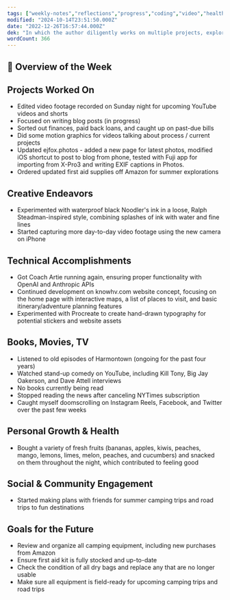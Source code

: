 ```yaml
---
tags: ["weekly-notes","reflections","progress","coding","video","health","camping"]
modified: "2024-10-14T23:51:50.000Z"
date: "2022-12-26T16:57:44.000Z"
dek: "In which the author diligently works on multiple projects, explores new creative techniques, achieves technical accomplishments, and focuses on personal well-being and future goals."
wordCount: 366
---
```

## 🌟 Overview of the Week


## Projects Worked On
- Edited video footage recorded on Sunday night for upcoming YouTube videos and shorts
- Focused on writing blog posts (in progress)
- Sorted out finances, paid back loans, and caught up on past-due bills
- Did some motion graphics for videos talking about process / current projects
- Updated ejfox.photos - added a new page for latest photos, modified iOS shortcut to post to blog from phone, tested with Fuji app for importing from X-Pro3 and writing EXIF captions in Photos.
- Ordered updated first aid supplies off Amazon for summer explorations

## Creative Endeavors
- Experimented with waterproof black Noodler's ink in a loose, Ralph Steadman-inspired style, combining splashes of ink with water and fine lines
- Started capturing more day-to-day video footage using the new camera on iPhone


## Technical Accomplishments
- Got Coach Artie running again, ensuring proper functionality with OpenAI and Anthropic APIs
- Continued development on knowhv.com website concept, focusing on the home page with interactive maps, a list of places to visit, and basic itinerary/adventure planning features
- Experimented with Procreate to create hand-drawn typography for potential stickers and website assets


## Books, Movies, TV
- Listened to old episodes of Harmontown (ongoing for the past four years)
- Watched stand-up comedy on YouTube, including Kill Tony, Big Jay Oakerson, and Dave Attell interviews
- No books currently being read
- Stopped reading the news after canceling NYTimes subscription
- Caught myself doomscrolling on Instagram Reels, Facebook, and Twitter over the past few weeks


## Personal Growth & Health
- Bought a variety of fresh fruits (bananas, apples, kiwis, peaches, mango, lemons, limes, melon, peaches, and cucumbers) and snacked on them throughout the night, which contributed to feeling good


## Social & Community Engagement
- Started making plans with friends for summer camping trips and road trips to fun destinations


## Goals for the Future
- Review and organize all camping equipment, including new purchases from Amazon
- Ensure first aid kit is fully stocked and up-to-date
- Check the condition of all dry bags and replace any that are no longer usable
- Make sure all equipment is field-ready for upcoming camping trips and road trips
